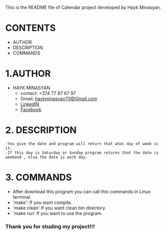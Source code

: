 This is the README file of Calendar project developed by Hayk Minasyan.

# CONTENTS

* AUTHOR
* DESCRIPTION
* COMMANDS


# 1.AUTHOR

* HAYK MINASYAN
	* contact: +374 77 87 67 97
	* Gmail:   haykminasyan70@Gmail.com
	* [ LinkedIN ]( http://www.linkedin.com/in/hayk-minasyan-8b228620a)
	* [ Facebook ]( http://www.facebook.com/hayk.minasyan.1042 )

# 2. DESCRIPTION

	-You give the date and program will return that what day of week is it.
	-If this day is Saturday or Sunday program returns that the date is weekend , else the date is work day.

# 3. COMMANDS

* After download this program you can call this commands in Linux terminal.
* 'make': If you want compile.
* 'make clean' If you want clean bin directory.
* 'make run' If you want to use the program.
	
### Thank you for studing my project!!!

	


